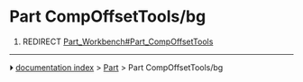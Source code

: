 # Part CompOffsetTools/bg
1.  REDIRECT [Part_Workbench#Part_CompOffsetTools](Part_Workbench#Part_CompOffsetTools.md)



---
⏵ [documentation index](../README.md) > [Part](Part_Workbench.md) > Part CompOffsetTools/bg
